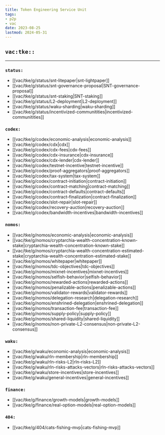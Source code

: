```yaml
---
title: Token Engineering Service Unit
tags:
- p2p
- vac
date: 2023-08-25
lastmod: 2024-05-31
---
```


## `vac:tke::`
---


### `status:`
* [[vac/tke/g/status/snt-litepaper|snt-lightpaper]]
* [[vac/tke/g/status/snt-governance-proposal|SNT-governance-proposal]]
* [[vac/tke/g/status/snt-staking|SNT-staking]]
* [[vac/tke/g/status/L2-deployment|L2-deployment]]
* [[vac/tke/g/status/waku-sharding|waku-sharding]]
* [[vac/tke/g/status/incentivized-communitities|incentivized-communitities]]

### `codex:`
* [[vac/tke/g/codex/economic-analysis|economic-analysis]]
* [[vac/tke/g/codex/cdx|cdx]]
* [[vac/tke/g/codex/cdx-fees|cdx-fees]]
* [[vac/tke/g/codex/cdx-insurance|cdx-insurance]]
* [[vac/tke/g/codex/cdx-lender|cdx-lender]]
* [[vac/tke/g/codex/testnet-incentive|testnet-incentive]]
* [[vac/tke/g/codex/proof-aggregators|proof-aggregators]]
* [[vac/tke/g/codex/tax-system|tax-system]]
* [[vac/tke/g/codex/contract-initiation|contract-initiation]]
* [[vac/tke/g/codex/contract-matching|contract-matching]]
* [[vac/tke/g/codex/contract-defaults|contract-defaults]]
* [[vac/tke/g/codex/contract-finalization|contract-finalization]]
* [[vac/tke/g/codex/slot-repair|slot-repair]]
* [[vac/tke/g/codex/recovery-auction|recovery-auction]]
* [[vac/tke/g/codex/bandwidth-incentives|bandwidth-incentives]]

### `nomos:`
* [[vac/tke/g/nomos/economic-analysis|economic-analysis]]
* [[vac/tke/g/nomos/cryptarchia-wealth-concentration-known-stake|cryptarchia-wealth-concentration-known-stake]]
* [[vac/tke/g/nomos/cryptarchia-wealth-concentration-estimated-stake|cryptarchia-wealth-concentration-estimated-stake]]
* [[vac/tke/g/nomos/whitepaper|whitepaper]]
* [[vac/tke/g/nomos/tdc-objectives|tdc-objectives]]
* [[vac/tke/g/nomos/mixnet-incentives|mixnet-incentives]]
* [[vac/tke/g/nomos/selfish-behavior|selfish-behavior]]
* [[vac/tke/g/nomos/rewarded-actions|rewarded-actions]]
* [[vac/tke/g/nomos/penalizable-actions|penalizable-actions]]
* [[vac/tke/g/nomos/validator-rewards|validator-rewards]]
* [[vac/tke/g/nomos/delegation-research|delegation-research]]
* [[vac/tke/g/nomos/enshrined-delegation|enshrined-delegation]]
* [[vac/tke/g/nomos/transaction-fee|transaction-fee]]
* [[vac/tke/g/nomos/supply-policy|supply-policy]]
* [[vac/tke/g/nomos/shared-liquidity|shared-liquidity]]
* [[vac/tke/g/nomos/non-private-L2-consensus|non-private-L2-consensus]]

### `waku:`
* [[vac/tke/g/waku/economic-analysis|economic-analysis]]
* [[vac/tke/g/waku/rln-membership|rln-membership]]
* [[vac/tke/g/waku/rln-risks-L2|rln-risks-L2]]
* [[vac/tke/g/waku/rln-risks-attacks-vectors|rln-risks-attacks-vectors]]
* [[vac/tke/g/waku/store-incentives|store-incentives]]
* [[vac/tke/g/waku/general-incentives|general-incentives]]

### `finance:`
* [[vac/tke/g/finance/growth-models|growth-models]]
* [[vac/tke/g/finance/real-option-models|real-option-models]]

### `404:`
* [[vac/tke/g/404/cats-fishing-mvp|cats-fishing-mvp]]